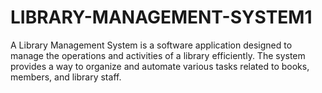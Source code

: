 # LIBRARY-MANAGEMENT-SYSTEM1
A Library Management System is a software application designed to manage the operations and activities of a library efficiently. The system provides a way to organize and automate various tasks related to books, members, and library staff.
